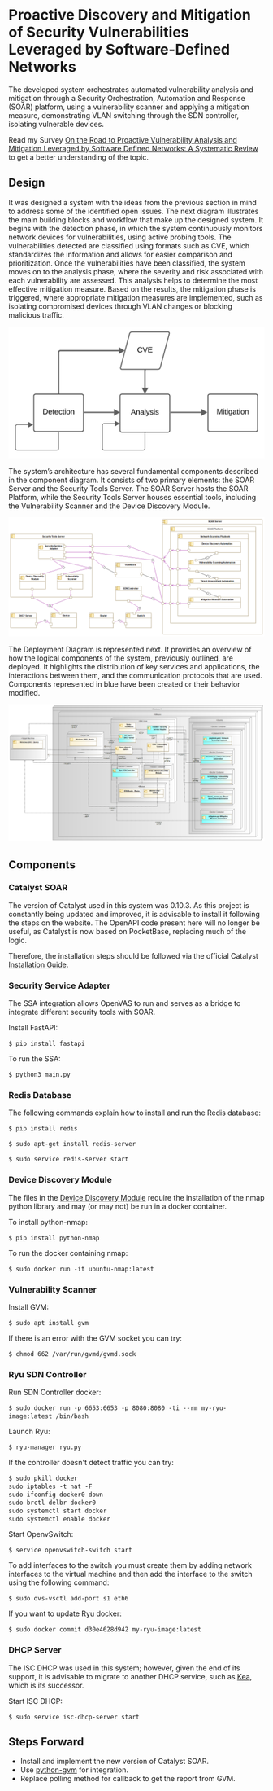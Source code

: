 # Proactive Discovery and Mitigation of Security Vulnerabilities Leveraged by Software-Defined Networks

The developed system orchestrates automated vulnerability analysis and mitigation through a Security Orchestration, Automation and Response (SOAR) platform, using a vulnerability scanner and applying a mitigation measure, demonstrating VLAN switching through the SDN controller, isolating vulnerable devices.

Read my Survey [On the Road to Proactive Vulnerability Analysis and Mitigation Leveraged by Software Defined Networks: A Systematic Review](https://ieeexplore.ieee.org/document/10599429) to get a better understanding of the topic.

## Design

It was designed a system with the ideas from the previous section in mind to address some of the identified open issues. The next diagram illustrates the main building blocks and workflow that make up the designed system. It begins with the detection phase, in which the system continuously monitors network devices for vulnerabilities, using active probing tools. The vulnerabilities detected are classified using formats such as CVE, which standardizes the information and allows for easier comparison and prioritization. Once the vulnerabilities have been classified, the system moves on to the analysis phase, where the severity and risk associated with each vulnerability are assessed. This analysis helps to determine the most effective mitigation measure. Based on the results, the mitigation phase is triggered, where appropriate mitigation measures are implemented, such as isolating compromised devices through VLAN changes or blocking malicious traffic.

![screenshot](Figures/simple_flow.png)

The system’s architecture has several fundamental components described in the component diagram. It consists of two primary elements: the SOAR Server and the Security Tools Server. The SOAR Server hosts the SOAR Platform, while the Security Tools Server houses essential tools, including the Vulnerability Scanner and the Device Discovery Module.

![screenshot](Figures/components.png)

The Deployment Diagram is represented next. It provides an overview of how the logical components of the system, previously outlined, are deployed. It highlights the distribution of key services and applications, the interactions between them, and the communication protocols that are used. Components represented in blue have been created or their behavior modified.

![screenshot](Figures/deployment_diagram.png)

## Components 

### Catalyst SOAR

The version of Catalyst used in this system was 0.10.3. As this project is constantly being updated and improved, it is advisable to install it following the steps on the website. The OpenAPI code present here will no longer be useful, as Catalyst is now based on PocketBase, replacing much of the logic.

Therefore, the installation steps should be followed via the official Catalyst [Installation Guide](https://catalyst.security-brewery.com/docs/catalyst/admin/install).

### Security Service Adapter

The SSA integration allows OpenVAS to run and serves as a bridge to integrate different security tools with SOAR.

Install FastAPI:
```console
$ pip install fastapi
```

To run the SSA:
```console
$ python3 main.py
```

### Redis Database

The following commands explain how to install and run the Redis database:

```console
$ pip install redis 
```

```console
$ sudo apt-get install redis-server
```

```console
$ sudo service redis-server start
```

### Device Discovery Module

The files in the [Device Discovery Module](https://github.com/linuxer1337/sdn-vuln/tree/main/Device%20Discovery) require the installation of the nmap python library and may (or may not) be run in a docker container.

To install python-nmap:
```console
$ pip install python-nmap
```

To run the docker containing nmap:
```console
$ sudo docker run -it ubuntu-nmap:latest
```

### Vulnerability Scanner

Install GVM:
```console
$ sudo apt install gvm
```

If there is an error with the GVM socket you can try: 
```console
$ chmod 662 /var/run/gvmd/gvmd.sock
```
### Ryu SDN Controller

Run SDN Controller docker:
```console
$ sudo docker run -p 6653:6653 -p 8080:8080 -ti --rm my-ryu-image:latest /bin/bash 
```
Launch Ryu:
```console
$ ryu-manager ryu.py
```

If the controller doesn't detect traffic you can try:
```console
$ sudo pkill docker                                                                                                         
sudo iptables -t nat -F
sudo ifconfig docker0 down
sudo brctl delbr docker0
sudo systemctl start docker
sudo systemctl enable docker
```

Start OpenvSwitch:
```console
$ service openvswitch-switch start 
```

To add interfaces to the switch you must create them by adding network interfaces to the virtual machine and then add the interface to the switch using the following command:
```console
$ sudo ovs-vsctl add-port s1 eth6
```

If you want to update Ryu docker:
```console
$ sudo docker commit d30e4628d942 my-ryu-image:latest 
```

### DHCP Server

The ISC DHCP was used in this system; however, given the end of its support, it is advisable to migrate to another DHCP service, such as [Kea](https://www.isc.org/kea/), which is its successor.

Start ISC DHCP:
```console
$ sudo service isc-dhcp-server start 
```

## Steps Forward

- Install and implement the new version of Catalyst SOAR.
- Use [python-gvm](https://greenbone.github.io/python-gvm/) for integration.
- Replace polling method for callback to get the report from GVM.







